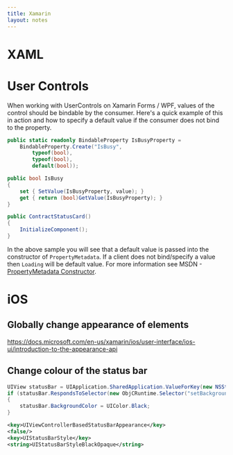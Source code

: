 ```yaml
---
title: Xamarin
layout: notes
---
```


# XAML


# User Controls

When working with UserControls on Xamarin Forms / WPF, values of the control should be bindable by the consumer. Here's a quick example of this in action and how to specify a default value if the consumer does not bind to the property.

```csharp
public static readonly BindableProperty IsBusyProperty =
    BindableProperty.Create("IsBusy",
        typeof(bool),
        typeof(bool),
        default(bool)); 

public bool IsBusy
{
    set { SetValue(IsBusyProperty, value); }
    get { return (bool)GetValue(IsBusyProperty); }
}

public ContractStatusCard()
{
    InitializeComponent();
}
```

In the above sample you will see that a default value is passed into the constructor of `PropertyMetadata`. If a client does not bind/specify a value then `Loading` will be default value. For more information see MSDN - [PropertyMetadata Constructor](https://msdn.microsoft.com/en-us/library/ms557329(v=vs.110).aspx).

# iOS

## Globally change appearance of elements

https://docs.microsoft.com/en-us/xamarin/ios/user-interface/ios-ui/introduction-to-the-appearance-api

## Change colour of the status bar

```csharp
UIView statusBar = UIApplication.SharedApplication.ValueForKey(new NSString("statusBar")) as UIView;
if (statusBar.RespondsToSelector(new ObjCRuntime.Selector("setBackgroundColor:")))
{
    statusBar.BackgroundColor = UIColor.Black;
}
```

```xml
<key>UIViewControllerBasedStatusBarAppearance</key>
<false/>
<key>UIStatusBarStyle</key>
<string>UIStatusBarStyleBlackOpaque</string>
```
